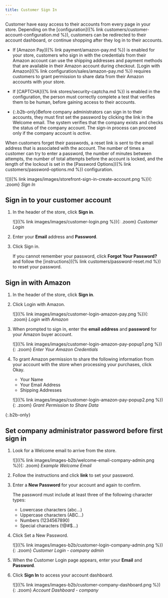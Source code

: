 ```yaml
---
title: Customer Sign In
---
```


Customer have easy access to their accounts from every page in your store. Depending on the [configuration]({% link customers/customer-account-configuration.md %}), customers can be redirected to their account dashboard, or continue shopping after they log in to their accounts.

- If [Amazon Pay]({% link payment/amazon-pay.md %}) is enabled for your store, customers who sign in with the credentials from their Amazon account can use the shipping addresses and payment methods that are available in their Amazon account during checkout. [Login with Amazon]({% link configuration/sales/amazon-pay.md %}) requires customers to grant permission to share data from their Amazon accounts with your store.

- If [CAPTCHA]({% link stores/security-captcha.md %}) is enabled in the configuration, the person must correctly complete a test that verifies them to be human, before gaining access to their accounts.

- {:.b2b-only}Before company administrators can sign in to their accounts, they must first set the password by clicking the link in the Welcome email. The system verifies that the company exists and checks the status of the company account. The sign-in process can proceed only if the company account is _active_.

When customers forget their passwords, a reset link is sent to the email address that is associated with the account. The number of times a customer can try to enter a password, the number of minutes between attempts, the number of total attempts before the account is locked, and the length of the lockout is set in the [Password Options]({% link customers/password-options.md %}) configuration.

![]({% link images/images/storefront-sign-in-create-account.png %}){: .zoom}
_Sign In_

## Sign in to your customer account

1. In the header of the store, click **Sign in**.

   ![]({% link images/images/customer-login.png %}){: .zoom}
   _Customer Login_

1. Enter your **Email** address and **Password**.

1. Click <span class="btn">Sign in</span>.

   If you cannot remember your password, click **Forgot Your Password?** and follow the [instructions]({% link customers/password-reset.md %}) to reset your password.

## Sign in with Amazon

1. In the header of the store, click **Sign in**.

1. Click <span class="btn">Login with Amazon</span>.

   ![]({% link images/images/customer-login-amazon-pay.png %}){: .zoom}
   _Login with Amazon_

1. When prompted to sign in, enter the **email address** and **password** for your Amazon buyer account.

   ![]({% link images/images/customer-login-amazon-pay-popup1.png %}){: .zoom}
   _Enter Your Amazon Credentials_

1. To grant Amazon permission to share the following information from your account with the store when processing your purchases, click <span class="btn">Okay</span>.

   - Your Name
   - Your Email Address
   - Shipping Addresses

   ![]({% link images/images/customer-login-amazon-pay-popup2.png %}){: .zoom}
   _Grant Permission to Share Data_

{:.b2b-only}
## Set company administrator password before first sign in

1. Look for a Welcome email to arrive from the store.

   ![]({% link images/images-b2b/welcome-email-company-admin.png %}){: .zoom}
   _Example Welcome Email_

1. Follow the instructions and click **link** to set your password.

1. Enter a **New Password** for your account and again to confirm.

   The password must include at least three of the following character types:

   - Lowercase characters (abc...)
   - Uppercase characters (ABC...)
   - Numbers (1234567890)
   - Special characters (!@#$...)

1. Click <span class="btn">Set a New Password</span>.

   ![]({% link images/images-b2b/customer-login-company-admin.png %}){: .zoom}
   _Customer Login - company admin_

1. When the Customer Login page appears, enter your **Email** and **Password**.

1. Click **Sign In** to access your account dashboard.

   ![]({% link images/images-b2b/customer-company-dashboard.png %}){: .zoom}
   _Account Dashboard - company_
